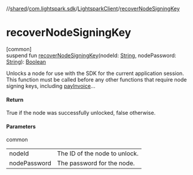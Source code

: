 //[shared](../../../index.md)/[com.lightspark.sdk](../index.md)/[LightsparkClient](index.md)/[recoverNodeSigningKey](recover-node-signing-key.md)

# recoverNodeSigningKey

[common]\
suspend fun [recoverNodeSigningKey](recover-node-signing-key.md)(nodeId: [String](https://kotlinlang.org/api/latest/jvm/stdlib/kotlin/-string/index.html), nodePassword: [String](https://kotlinlang.org/api/latest/jvm/stdlib/kotlin/-string/index.html)): [Boolean](https://kotlinlang.org/api/latest/jvm/stdlib/kotlin/-boolean/index.html)

Unlocks a node for use with the SDK for the current application session. This function must be called before any other functions that require node signing keys, including [payInvoice](pay-invoice.md)...

#### Return

True if the node was successfully unlocked, false otherwise.

#### Parameters

common

| | |
|---|---|
| nodeId | The ID of the node to unlock. |
| nodePassword | The password for the node. |
